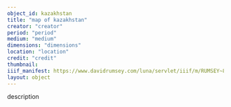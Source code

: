 ```yaml
---
object_id: kazakhstan
title: "map of kazakhstan"
creator: "creator"
period: "period"
medium: "medium"
dimensions: "dimensions"
location: "location"
credit: "credit"
thumbnail: 
iiif_manifest: https://www.davidrumsey.com/luna/servlet/iiif/m/RUMSEY~8~1~360546~90127697/manifest
layout: object
---
```


description
